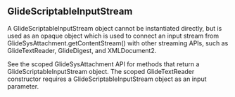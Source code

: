 GlideScriptableInputStream
--------------------------

A GlideScriptableInputStream object cannot be instantiated directly, but is used as an opaque object which is used to connect an input stream from GlideSysAttachment.getContentStream() with other streaming APIs, such as GlideTextReader, GlideDigest, and XMLDocument2.

See the scoped GlideSysAttachment API for methods that return a GlideScriptableInputStream object. The scoped GlideTextReader constructor requires a GlideScriptableInputStream object as an input parameter.